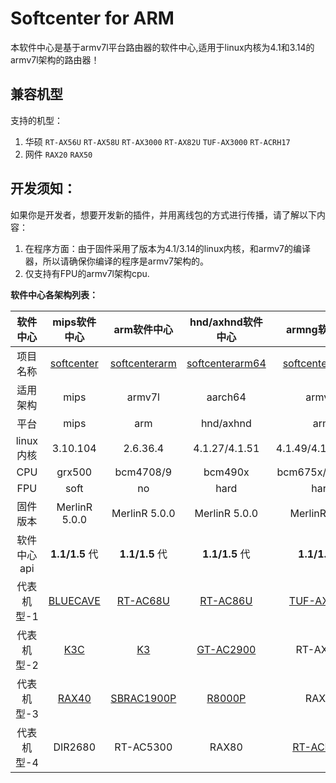 # Softcenter for ARM

本软件中心是基于armv7l平台路由器的软件中心,适用于linux内核为4.1和3.14的armv7l架构的路由器！

## 兼容机型

支持的机型：
1. 华硕 `RT-AX56U` `RT-AX58U` `RT-AX3000` `RT-AX82U` `TUF-AX3000` `RT-ACRH17`
2. 网件 `RAX20` `RAX50`

## 开发须知：

如果你是开发者，想要开发新的插件，并用离线包的方式进行传播，请了解以下内容：

1. 在程序方面：由于固件采用了版本为4.1/3.14的linux内核，和armv7的编译器，所以请确保你编译的程序是armv7架构的。
2. 仅支持有FPU的armv7l架构cpu.

**软件中心各架构列表：**

|  软件中心   |                        mips软件中心                        |                 arm软件中心                  |                      hnd/axhnd软件中心                       |                    armng软件中心                    |            mipsle软件中心             |
| :---------: | :----------------------------------------------------------: | :---------------------------------------------: | :----------------------------------------------------------: | :-----------------------------------------------: |:-----------------------------------------------: |
|  项目名称   | [softcenter](https://github.com/paldier/softcenter) | [softcenterarm](https://github.com/paldier/softcenterarm) |       [softcenterarm64](https://github.com/paldier/softcenterarm64)        | [softcenterarmng](https://github.com/paldier/softcenterarmng) |[softcentermipsle](https://github.com/paldier/softcentermipsle) |
|  适用架构   |                            mips                            |                     armv7l                      |                       aarch64                     |                        armv7l                        |                mipsle             |
|    平台     |                             mips                              |                       arm                       |                          hnd/axhnd                           |                     arm                      |            mipsle             |
|  linux内核  |               3.10.104                |                2.6.36.4             |             4.1.27/4.1.51            |             4.1.49/4.1.52/3.14            |         3.10.14          |
|     CPU     |                          grx500                           |                    bcm4708/9                    |                          bcm490x                           |                     bcm675x/ipq4019                     |               mtk7621              |
|     FPU     |                          soft                          |                    no                    |                         hard                           |                     hard                     |               soft              |
|  固件版本   |                    MerlinR 5.0.0                     |              MerlinR 5.0.0              |                     MerlinR 5.0.0                      |                  MerlinR 5.0.0                    |                MerlinR 5.0.0                    |
| 软件中心api |                          **1.1/1.5** 代                          |                   **1.1/1.5** 代                    |                          **1.1/1.5** 代                          |                    **1.1/1.5** 代                     |                **1.1/1.5** 代                     |
| 代表机型-1  | [BLUECAVE](https://github.com/paldier/bluecave-merlin) |              [RT-AC68U](https://github.com/paldier/rtac68u)               | [RT-AC86U](https://github.com/paldier/86u-merlin) |                         [TUF-AX3000](https://github.com/paldier/tuf-ax3000)                        |          [RT-AC85P](https://github.com/paldier/ac85p-merlin) | 
| 代表机型-2  | [K3C](https://github.com/paldier/K3C-merlin) |              [K3](https://github.com/paldier/K3-merlin.ng)              | [GT-AC2900](https://github.com/paldier/gt-ac2900) |                         RT-AX58U                        |         RT-ACRH26
| 代表机型-3  | [RAX40](https://github.com/paldier/rax40-merlin) |         [SBRAC1900P](https://github.com/paldier/sbrac1900p-merlin)                                        | [R8000P](https://github.com/paldier/r8000p-merlin) |                        RAX20                         |         TUF-AC1750         |
| 代表机型-4  | DIR2680 |  RT-AC5300                              | RAX80 |                       [RT-ACRH17](https://github.com/paldier/acrh17-merlin)                         |            /              |

